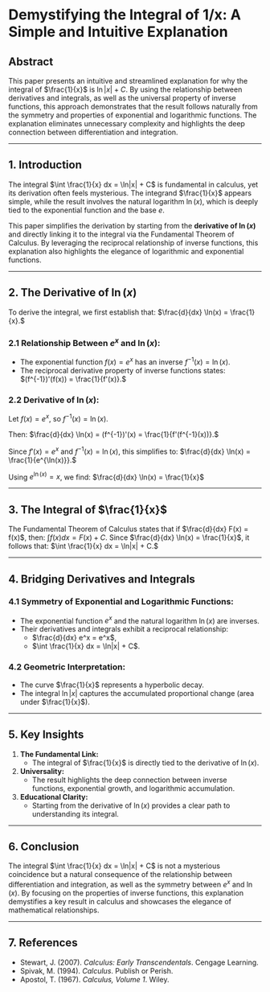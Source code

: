
# **Demystifying the Integral of 1/x: A Simple and Intuitive Explanation**

## **Abstract**
This paper presents an intuitive and streamlined explanation for why the integral of $\frac{1}{x}$ is $\ln|x| + C$. By using the relationship between derivatives and integrals, as well as the universal property of inverse functions, this approach demonstrates that the result follows naturally from the symmetry and properties of exponential and logarithmic functions. The explanation eliminates unnecessary complexity and highlights the deep connection between differentiation and integration.

---

## **1. Introduction**
The integral $\int \frac{1}{x} dx = \ln|x| + C$ is fundamental in calculus, yet its derivation often feels mysterious. The integrand $\frac{1}{x}$ appears simple, while the result involves the natural logarithm $\ln(x)$, which is deeply tied to the exponential function and the base $e$.

This paper simplifies the derivation by starting from the **derivative of $\ln(x)$** and directly linking it to the integral via the Fundamental Theorem of Calculus. By leveraging the reciprocal relationship of inverse functions, this explanation also highlights the elegance of logarithmic and exponential functions.

---

## **2. The Derivative of $\ln(x)$**
To derive the integral, we first establish that:
$\frac{d}{dx} \ln(x) = \frac{1}{x}.$

### **2.1 Relationship Between $e^x$ and $\ln(x)$:**
- The exponential function $f(x) = e^x$ has an inverse $f^{-1}(x) = \ln(x)$.
- The reciprocal derivative property of inverse functions states:
$(f^{-1})'(f(x)) = \frac{1}{f'(x)}.$

### **2.2 Derivative of $\ln(x)$:**
Let $f(x) = e^x$, so 
$f^{-1}(x) = \ln(x).$

Then:
$\frac{d}{dx} \ln(x) = (f^{-1})'(x) = \frac{1}{f'(f^{-1}(x))}.$

Since $f'(x) = e^x$ and $f^{-1}(x) = \ln(x)$, this simplifies to:
$\frac{d}{dx} \ln(x) = \frac{1}{e^{\ln(x)}}.$

Using $e^{\ln(x)} = x$, we find: $\frac{d}{dx} \ln(x) = \frac{1}{x}$

---

## **3. The Integral of $\frac{1}{x}$**
The Fundamental Theorem of Calculus states that if $\frac{d}{dx} F(x) = f(x)$, then:
$\int f(x) dx = F(x) + C.$
Since $\frac{d}{dx} \ln(x) = \frac{1}{x}$, it follows that:
$\int \frac{1}{x} dx = \ln|x| + C.$

---

## **4. Bridging Derivatives and Integrals**
### **4.1 Symmetry of Exponential and Logarithmic Functions:**
- The exponential function $e^x$ and the natural logarithm $\ln(x)$ are inverses.
- Their derivatives and integrals exhibit a reciprocal relationship:
  - $\frac{d}{dx} e^x = e^x$,
  - $\int \frac{1}{x} dx = \ln|x| + C$.

### **4.2 Geometric Interpretation:**
- The curve $\frac{1}{x}$ represents a hyperbolic decay.
- The integral $\ln|x|$ captures the accumulated proportional change (area under $\frac{1}{x}$).

---

## **5. Key Insights**
1. **The Fundamental Link:**
   - The integral of $\frac{1}{x}$ is directly tied to the derivative of $\ln(x)$.
2. **Universality:**
   - The result highlights the deep connection between inverse functions, exponential growth, and logarithmic accumulation.
3. **Educational Clarity:**
   - Starting from the derivative of $\ln(x)$ provides a clear path to understanding its integral.

---

## **6. Conclusion**
The integral $\int \frac{1}{x} dx = \ln|x| + C$ is not a mysterious coincidence but a natural consequence of the relationship between differentiation and integration, as well as the symmetry between $e^x$ and $\ln(x)$. By focusing on the properties of inverse functions, this explanation demystifies a key result in calculus and showcases the elegance of mathematical relationships.

---

## **7. References**
- Stewart, J. (2007). *Calculus: Early Transcendentals*. Cengage Learning.
- Spivak, M. (1994). *Calculus*. Publish or Perish.
- Apostol, T. (1967). *Calculus, Volume 1*. Wiley.
